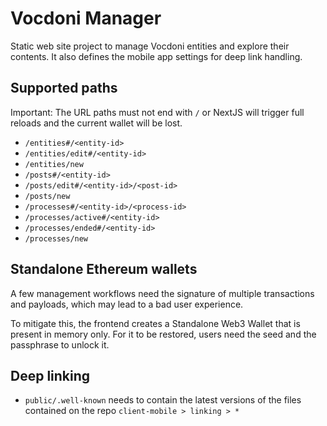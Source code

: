 # Vocdoni Manager

Static web site project to manage Vocdoni entities and explore their contents. It also defines the mobile app settings for deep link handling.

## Supported paths

Important: The URL paths must not end with `/` or NextJS will trigger full reloads and the current wallet will be lost.

- `/entities#/<entity-id>`
- `/entities/edit#/<entity-id>`
- `/entities/new`
- `/posts#/<entity-id>`
- `/posts/edit#/<entity-id>/<post-id>`
- `/posts/new`
- `/processes#/<entity-id>/<process-id>`
- `/processes/active#/<entity-id>`
- `/processes/ended#/<entity-id>`
- `/processes/new`

## Standalone Ethereum wallets

A few management workflows need the signature of multiple transactions and payloads, which may lead to a bad user experience.

To mitigate this, the frontend creates a Standalone Web3 Wallet that is present in memory only. For it to be restored, users need the seed and the passphrase to unlock it.

## Deep linking

- `public/.well-known` needs to contain the latest versions of the files contained on the repo `client-mobile > linking > *`
